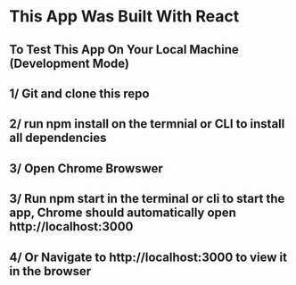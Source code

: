# This App Was Built With React
## To Test This App On Your Local Machine (Development Mode)
## 1/ Git and clone this repo
## 2/ run npm install on the termnial or CLI to install all dependencies
## 3/ Open Chrome Browswer
## 3/ Run npm start in the terminal or cli to start the app, Chrome should automatically open http://localhost:3000
## 4/ Or Navigate to http://localhost:3000 to view it in the browser
